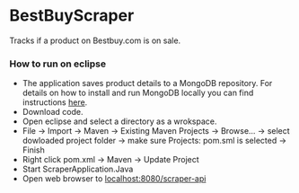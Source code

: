 # BestBuyScraper

Tracks if a product on Bestbuy.com is on sale. 

### How to run on eclipse

* The application saves product details to a MongoDB repository. For details on how to install and run MongoDB locally you can find instructions [here](https://docs.mongodb.com/manual/administration/install-community/).
* Download code.
* Open eclipse and select a directory as a wrokspace.
* File -> Import -> Maven -> Existing Maven Projects -> Browse... -> select dowloaded project folder -> make sure Projects: pom.sml is selected -> Finish
* Right click pom.xml -> Maven -> Update Project
* Start ScraperApplication.Java 
* Open web browser to [localhost:8080/scraper-api](http://localhost:8080/scraper-api)
